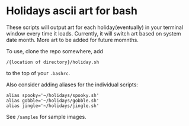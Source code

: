# Holidays ascii art for bash

These scripts will output art for each holiday(eventually) in your terminal window every time it loads.  Currently, it will switch art based on system date month.  More art to be added for future momnths.

To use, clone the repo somewhere, add 
```
/{location of directory}/holiday.sh
```
to the top of your `.bashrc`.

Also consider adding aliases for the individual scripts:
```
alias spooky='~/holidays/spooky.sh'
alias gobble='~/holidays/gobble.sh'
alias jingle='~/holidays/jingle.sh'
```

See `/samples` for sample images.

